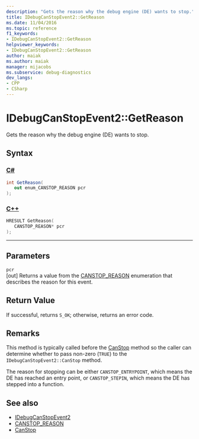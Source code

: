 ```yaml
---
description: "Gets the reason why the debug engine (DE) wants to stop."
title: IDebugCanStopEvent2::GetReason
ms.date: 11/04/2016
ms.topic: reference
f1_keywords:
- IDebugCanStopEvent2::GetReason
helpviewer_keywords:
- IDebugCanStopEvent2::GetReason
author: maiak
ms.author: maiak
manager: mijacobs
ms.subservice: debug-diagnostics
dev_langs:
- CPP
- CSharp
---
```

# IDebugCanStopEvent2::GetReason

Gets the reason why the debug engine (DE) wants to stop.

## Syntax

### [C#](#tab/csharp)
```csharp
int GetReason( 
   out enum_CANSTOP_REASON pcr
);
```
### [C++](#tab/cpp)
```cpp
HRESULT GetReason( 
   CANSTOP_REASON* pcr
);
```
---

## Parameters
`pcr`\
[out] Returns a value from the [CANSTOP_REASON](../../../extensibility/debugger/reference/canstop-reason.md) enumeration that describes the reason for this event.

## Return Value
 If successful, returns `S_OK`; otherwise, returns an error code.

## Remarks
 This method is typically called before the [CanStop](../../../extensibility/debugger/reference/idebugcanstopevent2-canstop.md) method so the caller can determine whether to pass non-zero (`TRUE`) to the `IDebugCanStopEvent2::CanStop` method.

 The reason for stopping can be either `CANSTOP_ENTRYPOINT`, which means the DE has reached an entry point, or `CANSTOP_STEPIN`, which means the DE has stepped into a function.

## See also
- [IDebugCanStopEvent2](../../../extensibility/debugger/reference/idebugcanstopevent2.md)
- [CANSTOP_REASON](../../../extensibility/debugger/reference/canstop-reason.md)
- [CanStop](../../../extensibility/debugger/reference/idebugcanstopevent2-canstop.md)
